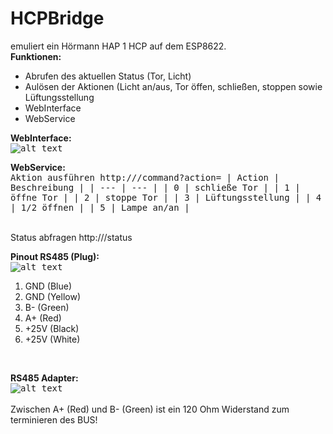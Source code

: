 # HCPBridge
emuliert ein Hörmann HAP 1 HCP auf dem ESP8622.<br/>
**Funktionen:**
- Abrufen des aktuellen Status (Tor, Licht)
- Aulösen der Aktionen (Licht an/aus, Tor öffen, schließen, stoppen sowie Lüftungsstellung
- WebInterface
- WebService

**WebInterface:**<br/>
<kbd>
![alt text](https://github.com/hkiam/HCPBridge/raw/master/Images/webinterface.PNG)
</kbd>
<br/>

**WebService:**<br/>
<kbd>
Aktion ausführen
http://<deviceip>/command?action=<command>
| Action | Beschreibung |
| --- | --- |
| 0 | schließe Tor |
| 1 | öffne Tor |
| 2 | stoppe Tor |
| 3 | Lüftungsstellung |
| 4 | 1/2 öffnen |
| 5 | Lampe an/an |  
  
<br/>
Status abfragen
http://<deviceip>/status
  
</kbd>
<br/>


  
**Pinout RS485 (Plug):**<br/>
<kbd>
![alt text](https://github.com/hkiam/HCPBridge/raw/master/Images/plug-min.png)
</kbd>
1. GND (Blue)
2. GND (Yellow)
3. B- (Green)
4. A+ (Red)
5. +25V (Black)
6. +25V (White)
</kbd>
<br/>

**RS485 Adapter:**<br/>
<kbd>
  ![alt text](https://github.com/hkiam/HCPBridge/raw/master/Images/rs485board-min.png)  
</kbd>
<br/>
Zwischen A+ (Red) und B- (Green) ist ein 120 Ohm Widerstand zum terminieren des BUS! 
<br/>
